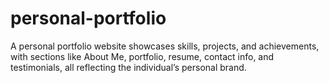 # personal-portfolio
A personal portfolio website showcases skills, projects, and achievements, with sections like About Me, portfolio, resume, contact info, and testimonials, all reflecting the individual’s personal brand.

